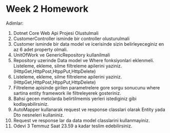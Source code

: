 # Week 2 Homework


Adimlar:
1. Dotnet Core Web Api Projesi Olustulmali
2. CustomerController isminde bir controller olusturulmali
3. Customer isminde bir data model ve icerisinde sizin belirleyeceginiz en az 6 adet
property olmali.
4. UnitOfWork ve GenericRepository kullanilmali
5. Repository uzerinde  Data model  ve Where fonksiyonlari eklenmeli.
Listeleme, ekleme, silme filtreleme apilerini yaziniz.
(HttpGet,HttpPost,HtppPut,HttpDelete)
6. Listeleme, ekleme, silme filtreleme apilerini yaziniz.
(HttpGet,HttpPost,HtppPut,HttpDelete)
7. Filtreleme apisinde girilen  parametrelere gore sorgu sonucunu where sartina
entity framework  ile filtreleyerek gosteriniz.
8. Bahsi gecen metolarda belirtilmemis yerleri istediginiz gibi kodlayabilirsiniz.
9. AutoMapper kullanarak request ve response classlari olarak Entity yada Dto
nesneleri kullaniniz.
10. Request ve response lar da data model classlarini kullanmayiniz.
11. Odevi 3 Temmuz Saat 23.59 a kadar teslim edebilirsiniz.
